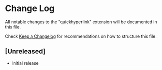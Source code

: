 # Change Log

All notable changes to the "quickhyperlink" extension will be documented in this file.

Check [Keep a Changelog](http://keepachangelog.com/) for recommendations on how to structure this file.

## [Unreleased]

- Initial release